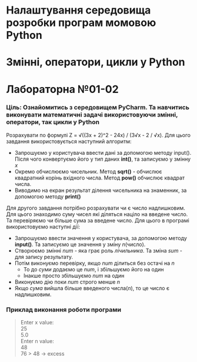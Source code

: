# Налаштування середовища розробки програм момовою Python
# Змінні, оператори, цикли у Python
# Лабораторна №01-02
### Ціль: Ознайомитись з середовищем PyCharm. Та навчитись виконувати математичні задачі використовуючи змінні, оператори, так цикли у Python

Розрахувати по формулі Z = √((3x + 2)^2 - 24x) / (3√x - 2 / √x).
Для цього завдання використовується наступний алгоритм:
- Запрошуємо у користувача ввести дані за допомогою методу input(). Після чого конвертуємо його у тип даних **int()**, та записуємо у змінну *х*
- Окремо обчислюємо чисельник. Метод **sqrt()** - обчислює квадратний корінь вхідного числа. Метод **pow()** обчислює квадрат числа. 
- Виводимо на екран результат ділення чисельника на знаменник, за допомогою методу **print()**

Для другого завдання потрібно розрахувати чи є число надлишковим.
Для цього знаходимо суму чисел які діляться націло на введене число. Та перевіряємо чи більше сума за введене число.
Для цього в програмі використовуємо наступні дії:
- Запрошуємо ввести значення у користувача, за допомогою методу **input()**. Та записуємо це значення у зміну *n*(число).
- Створюємо змінні *num* - яка грає роль *лічильника*. Та зміна *sum* - для запису результату.
- Потім виконуємо перевірку, якщо *num* ділиться без остачі на *n*
    - То до *суми* додаємо це *num*, і збільшуємо його на один
    - Інакше просто збільшуємо *num* на один
- Виконуємо дію поки *num* строго менше *n*
- Якщо *сума* вийшла більше введеного числа(*n*), то це число є надлишковим.

### Приклад виконання роботи програми
> Enter x value: <br>
> 25 <br>
> 5.0 <br>
> Enter n value: <br> 
> 48 <br>
> 76  >  48  -> excess <br>
